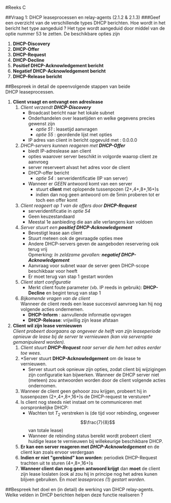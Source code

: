#Reeks C

##Vraag 1: DHCP leaseprocessen en relay-agents (2.1.2 & 2.1.3)
###Geef een overzicht van de verschillende types DHCP berichten. Hoe wordt in het bericht het type aangeduid ?
Het type wordt aangeduid door middel van de optie nummer 53 te zetten. De beschikbare opties zijn 

1. **DHCP-Discovery**
2. **DHCP-Offer**
3. **DHCP-Request**
4. **DHCP-Decline**
5. **Positief DHCP-Acknowledgement bericht**
6. **Negatief DHCP-Acknowledgement bericht**
7. **DHCP-Release bericht**

##Bespreek in detail de opeenvolgende stappen van beide DHCP leaseprocessen.
1. **Client vraagt en ontvangt een adreslease**
	1. *Client verzendt **DHCP-Discovery***
		* Broadcast bericht naar het lokale subnet
		* Onderhandelen over leasetijden en welke gegevens precies gewenst zijn
			- *optie 51* : leasetijd aanvragen
			- *optie 55* : geordende lijst met opties
		* IP adres van client in bericht opgevuld met : 0.0.0.0
	2. *DHCP-servers kunnen reageren met **DHCP-Offer***
		* biedt IP-adreslease aan client
		* opties waarover server beschikt in volgorde waarop client ze aanvroeg
		* server reserveert alvast het adres voor de client
		* DHCP-offer bericht
			- *optie 54* : serveridentificatie (IP van server)
		* Wanneer er *GEEN* antwoord komt van een server
			- stuurt **client** met oplopende tussenpozen (2+,4+,8+,16+)s
			- indien dan nog geen antwoord om de 5min proberen tot er toch een offer komt
	3. *Client reageert op 1 van de offers door **DHCP-Request***
		* serveridentificatie in *optie 54*
		* Geen keuzestandaard
		* Meestal 1e aanbieding die aan alle verlangens kan voldoen
	4. *Server stuurt een **positief DHCP-Acknowledgement***
		* Bevestigt lease aan client
		* Stuurt meteen ook de gevraagde opties mee
		* Andere DHCP-servers geven de aangeboden reservering ook terug vrij  
		Opmerking: *In zeldzame gevallen: **negatief DHCP-Acknowledgement***
		* Aanvraag voor subnet waar de server geen DHCP-scope beschikbaar voor heeft
		* Er moet terug van stap 1 gestart worden
	5. *Client start configuratie*
		* Merkt client foute parameter (vb. IP reeds in gebruik): **DHCP-Decline** en begint terug van stap 1
	6. *Bijkomende vragen van de client*  
		Wanneer de client reeds een lease succesvol aanvroeg kan hij nog volgende acties ondernemen.  
		* **DHCP-Inform** : aanvullende informatie opvragen
		* **DHCP-Release**: vrijwillig zijn lease afstaan
2. **Client wil zijn lease vernieuwen**  
*Client probeert doorgaans op ongeveer de helft van zijn leaseperiode opnieuw de lease bij de server te vernieuwen (kan via serveroptie gemanipuleerd worden).*
	1. *Client stuurt **DHCP-Request** naar server die hem het adres eerder toe wees*.
	2. *Server stuurt **DHCP-Acknowledgement** om de lease te vernieuwen.
		* Server stuurt ook opnieuw zijn opties, zodat client bij wijzigingen zijn configuratie kan bijwerken.
Wanneer de DHCP server niet (meteen) zou antwoorden worden door de client volgende acties ondernomen. 
	1. Wanneer de client geen gehooor zou krijgen, probeert hij in tussenpozen (2+,4+,8+,16+)s de DHCP-request te versturen*
	2. Is client nog steeds niet instaat om te communiceren met oorspronkelijke DHCP:  
		- Wachten tot $T_2$ verstreken is (de tijd voor rebinding, ongeveer $$\frac{7}{8}$$ van totale lease)
		- Wanneer de rebinding status bereikt wordt probeert client huidige lease te vernieuwen bij willekeurige
			beschikbare DHCP.
	3. **Er kan een server reageren met *DHCP-Acknowledgement*** en de client kan zoals ervoor verdergaan
	4. **Indien er niet "gerebind" kon worden**: periodiek DHCP-Request trachten uit te sturen (4+,8+,16+)s
	5. **Wanneer client dan nog geen antwoord krijgt** dan **moet** de client zijn lease loslaten (ook al zou hij in principe  			nog het adres kunen blijven gebruiken. En *moet leaseproces (1) gestart worden*.


##Bespreek het doel en (in detail) de werking van DHCP relay-agents. Welke velden in DHCP berichten helpen deze functie realiseren ?
